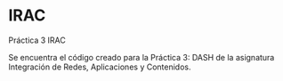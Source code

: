 # IRAC
Práctica 3 IRAC

Se encuentra el código creado para la Práctica 3: DASH de la asignatura Integración de Redes, Aplicaciones y Contenidos. 


